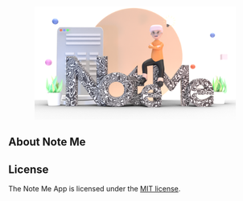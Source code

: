 <p align="center"><img src="https://raw.githubusercontent.com/w99910/Note_Me/master/public/images/note_me_04.png" width="400"></a></p>


## About Note Me


## License

The Note Me App is licensed under the [MIT license](https://opensource.org/licenses/MIT).
